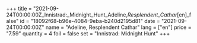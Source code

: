+++
title = "2021-09-24T00:00:00Z_Innistrad:_Midnight_Hunt_Adeline,_Resplendent_Cathar_[en]_false"
id = "18092f68-b96e-4084-9eba-b240d2195d81"
date = "2021-09-24T00:00:00Z"
name = "Adeline, Resplendent Cathar"
lang = ["en"]
price = "7.59"
quantity = 4
foil = false
set = "Innistrad: Midnight Hunt"
+++
